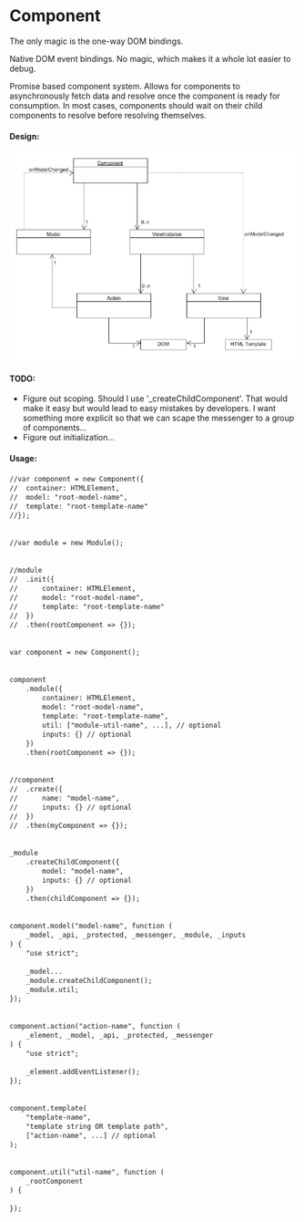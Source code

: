 # Component

The only magic is the one-way DOM bindings.

Native DOM event bindings.  No magic, which makes it a whole lot easier to debug.

Promise based component system.  Allows for components to asynchronously fetch data and resolve once the component is ready for consumption.  In most cases, components should wait on their child components to resolve before resolving themselves.


#### Design: 
![Component Diagram](component-diagram.png "Component Diagram")


#### TODO:
* Figure out scoping.  Should I use '_createChildComponent'.  That would make it easy but would lead to easy mistakes by developers.  I want something more explicit so that we can scape the messenger to a group of components...
* Figure out initialization...


#### Usage:
```
//var component = new Component({
//	container: HTMLElement,
//	model: "root-model-name",
//	template: "root-template-name"
//});


//var module = new Module();


//module
//	.init({
//		container: HTMLElement,
//		model: "root-model-name",
//		template: "root-template-name"
//	})
//	.then(rootComponent => {});


var component = new Component();


component
	.module({
		container: HTMLElement,
		model: "root-model-name",
		template: "root-template-name",
		util: ["module-util-name", ...], // optional
		inputs: {} // optional
	})
	.then(rootComponent => {});


//component
//	.create({
//		name: "model-name",
//		inputs: {} // optional
//	})
//	.then(myComponent => {});


_module
	.createChildComponent({
		model: "model-name",
		inputs: {} // optional
	})
	.then(childComponent => {});


component.model("model-name", function (
	_model, _api, _protected, _messenger, _module, _inputs
) {
	"use strict";

	_model...
	_module.createChildComponent();
	_module.util;
});


component.action("action-name", function (
	_element, _model, _api, _protected, _messenger
) {
	"use strict";

	_element.addEventListener();	
});


component.template(
	"template-name",
	"template string OR template path",
	["action-name", ...] // optional
);


component.util("util-name", function (
	_rootComponent
) {
	
});

```
